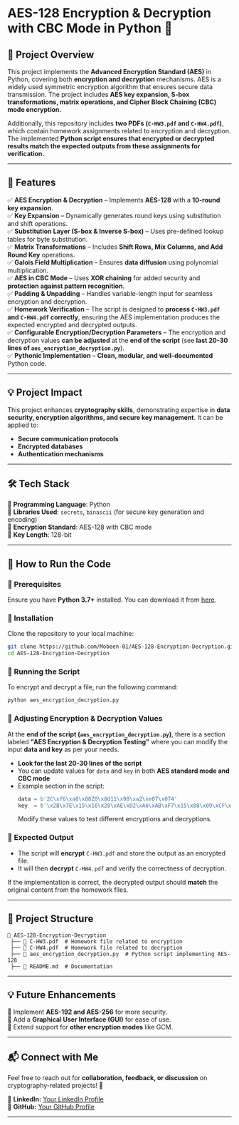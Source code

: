 # **AES-128 Encryption & Decryption with CBC Mode in Python** 🔐  

## **📌 Project Overview**  
This project implements the **Advanced Encryption Standard (AES)** in Python, covering both **encryption and decryption** mechanisms. AES is a widely used symmetric encryption algorithm that ensures secure data transmission. The project includes **AES key expansion, S-box transformations, matrix operations, and Cipher Block Chaining (CBC) mode encryption.**  

Additionally, this repository includes **two PDFs (`C-HW3.pdf` and `C-HW4.pdf`)**, which contain homework assignments related to encryption and decryption. The implemented **Python script ensures that encrypted or decrypted results match the expected outputs from these assignments for verification.**  

---

## **🚀 Features**  
✅ **AES Encryption & Decryption** – Implements **AES-128** with a **10-round key expansion**.  
✅ **Key Expansion** – Dynamically generates round keys using substitution and shift operations.  
✅ **Substitution Layer (S-box & Inverse S-box)** – Uses pre-defined lookup tables for byte substitution.  
✅ **Matrix Transformations** – Includes **Shift Rows, Mix Columns, and Add Round Key** operations.  
✅ **Galois Field Multiplication** – Ensures **data diffusion** using polynomial multiplication.  
✅ **AES in CBC Mode** – Uses **XOR chaining** for added security and **protection against pattern recognition**.  
✅ **Padding & Unpadding** – Handles variable-length input for seamless encryption and decryption.  
✅ **Homework Verification** – The script is designed to **process `C-HW3.pdf` and `C-HW4.pdf` correctly**, ensuring the AES implementation produces the expected encrypted and decrypted outputs.  
✅ **Configurable Encryption/Decryption Parameters** – The encryption and decryption values **can be adjusted** at the **end of the script** (see **last 20-30 lines of `aes_encryption_decryption.py`**).  
✅ **Pythonic Implementation** – **Clean, modular, and well-documented** Python code.  

---

## **💡 Project Impact**  
This project enhances **cryptography skills**, demonstrating expertise in **data security, encryption algorithms, and secure key management**. It can be applied to:  
- **Secure communication protocols**  
- **Encrypted databases**  
- **Authentication mechanisms**  

---

## **🛠️ Tech Stack**  
🔹 **Programming Language**: Python  
🔹 **Libraries Used**: `secrets`, `binascii` (for secure key generation and encoding)  
🔹 **Encryption Standard**: AES-128 with CBC mode  
🔹 **Key Length**: 128-bit  

---

## **📖 How to Run the Code**  

### **🔹 Prerequisites**  
Ensure you have **Python 3.7+** installed. You can download it from [here](https://www.python.org/downloads/).  

### **🔹 Installation**  
Clone the repository to your local machine:  
```sh
git clone https://github.com/Mobeen-01/AES-128-Encryption-Decryption.git
cd AES-128-Encryption-Decryption
```
  
### **🔹 Running the Script**  
To encrypt and decrypt a file, run the following command:  
```sh
python aes_encryption_decryption.py
```

### **🔹 Adjusting Encryption & Decryption Values**  
At the **end of the script (`aes_encryption_decryption.py`)**, there is a section labeled **"AES Encryption & Decryption Testing"** where you can modify the input **data and key** as per your needs.  
- **Look for the last 20-30 lines of the script**  
- You can update values for `data` and `key` in both **AES standard mode and CBC mode**  
- Example section in the script:  
  ```python
  data = b'2C\xf6\xa8\x88Z0\x8d11\x98\xa2\xe07\x074'
  key  = b'\x2B\x7E\x15\x16\x28\xAE\xD2\xA6\xAB\xF7\x15\x88\x09\xCF\x4F\x3C'

  ```
  Modify these values to test different encryptions and decryptions.  

### **🔹 Expected Output**  
- The script will **encrypt** `C-HW3.pdf` and store the output as an encrypted file.  
- It will then **decrypt** `C-HW4.pdf` and verify the correctness of decryption.  

If the implementation is correct, the decrypted output should **match** the original content from the homework files.  

---

## **📂 Project Structure**  
```
📂 AES-128-Encryption-Decryption
 ├── 📜 C-HW3.pdf  # Homework file related to encryption
 ├── 📜 C-HW4.pdf  # Homework file related to decryption
 ├── 📝 aes_encryption_decryption.py  # Python script implementing AES-128
 ├── 📝 README.md  # Documentation
```

---

## **💡 Future Enhancements**  
🔹 Implement **AES-192 and AES-256** for more security.  
🔹 Add a **Graphical User Interface (GUI)** for ease of use.  
🔹 Extend support for **other encryption modes** like GCM.  

---

## **📬 Connect with Me**  
Feel free to reach out for **collaboration, feedback, or discussion** on cryptography-related projects! 🚀  

🔗 **LinkedIn:** [Your LinkedIn Profile](https://www.linkedin.com/in/yourusername)  
🔗 **GitHub:** [Your GitHub Profile](https://github.com/Mobeen-01)  

---
